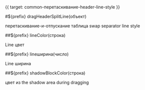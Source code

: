 {{ target: common-перетаскивание-header-line-style }}

#${prefix} dragHeaderSplitLine(объект)

перетаскивание-и-отпускание таблица swap separator line style

##${prefix} lineColor(строка)

Line цвет

##${prefix} lineширина(число)

Line ширина

##${prefix} shadowBlockColor(строка)

цвет из the shadow area during dragging
